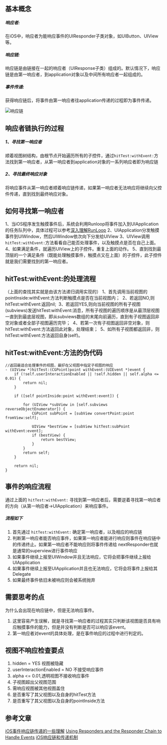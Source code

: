 ## 基本概念
##### 响应者:
在iOS中，响应者为能响应事件的UIResponder子类对象，如UIButton、UIView等。
##### 响应链:
响应链是由链接在一起的响应者（UIResponse子类）组成的。默认情况下，响应链是由第一响应者，到application对象以及中间所有响应者一起组成的。
##### 事件传递:
获得响应链后，将事件由第一响应者往application传递的过程即为事件传递。

![响应链](https://upload-images.jianshu.io/upload_images/14477290-74a39afeec656243.png?imageMogr2/auto-orient/strip%7CimageView2/2/w/1240)

## 响应者链执行的过程
##### 1、寻找第一响应者
顺着视图树结构，由根节点开始遍历所有的子控件，通过```hitTest:withEvent:```方法找到第一响应者，从第一响应者到application对象的一系列响应者即为响应链
##### 2、寻找最终响应对象
将响应事件从第一响应者顺着响应链传递，如果第一响应者无法响应将继续向父控件传递，直到找到最终响应对象。

## 如何寻找第一响应者
1、当iOS程序发生触摸事件后，系统会利用Runloop将事件加入到UIApplication的任务队列中，具体过程可以参考[深入理解RunLoop](https://blog.ibireme.com/2015/05/18/runloop/)
2、UIApplication分发触摸事件到UIWindow，然后UIWindow依次向下分发给UIView
3、UIView调用```hitTest:withEvent:```方法看看自己能否处理事件，以及触摸点是否在自己上面。
4、如果满足条件，就遍历UIView上的子控件。重复上面的动作。
5、直到找到最顶层的一个满足条件（既能处理触摸事件，触摸点又在上面）的子控件，此子控件就是我们需要找到的第一响应者。

## hitTest:withEvent:的处理流程
（上面的查找其实就是由该方法递归调用实现的）
1、首先调用当前视图的pointInside:withEvent:方法判断触摸点是否在当前视图内； 
2、若返回NO,则hitTest:withEvent:返回nil; 
3、若返回YES,则向当前视图的所有子视图(subviews)发送hitTest:withEvent:消息，所有子视图的遍历顺序是从最顶层视图一直到到最底层视图，即从subviews数组的末尾向前遍历，直到有子视图返回非空对象或者全部子视图遍历完毕； 
4、若第一次有子视图返回非空对象，则hitTest:withEvent:方法返回此对象，处理结束； 
5、如所有子视图都返回非，则hitTest:withEvent:方法返回自身(self)。 

##  hitTest:withEvent:方法的伪代码
```
//返回最适合处理事件的视图，最好在父视图中指定子视图的响应
- (UIView *)hitTest:(CGPoint)point withEvent:(UIEvent *)event {
    if (!self.userInteractionEnabled || !self.hidden || self.alpha <= 0.01) {
        return nil;
    }
    
    if ([self pointInside:point withEvent:event]) {
        
        for (UIView *subView in [self.subviews reverseObjectEnumerator]) {
            CGPoint subPoint = [subView convertPoint:point fromView:self];
            
            UIView *bestView = [subView hitTest:subPoint withEvent:event];
            if (bestView) {
                return bestView;
            }
        }
        return self;
    }

    return nil;
}

```

##  事件的响应流程
通过上面的 ```hitTest:withEvent:``` 寻找到第一响应者后，需要逆着寻找第一响应者的方向（从第一响应者->UIApplication）来响应事件。
##### 流程如下
1. 首先通过 ```hitTest:withEvent:``` 确定第一响应者，以及相应的响应链
2. 判断第一响应者能否响应事件，如果第一响应者能进行响应则事件在响应链中的传递终止。如果第一响应者不能响应则将事件传递给 nextResponder也就是通常的superview进行事件响应
3. 如果事件继续上报至UIWindow并且无法响应，它将会把事件继续上报给UIApplication
4. 如果事件继续上报至UIApplication并且也无法响应，它将会将事件上报给其Delegate
5. 如果最终事件依旧未被响应则会被系统抛弃

##  需要思考的点
为什么会出现在响应链中，但是无法响应事件。
1. 这里容易产生误解，就是寻找第一响应者的过程其实只判断该视图是否具有响应触摸事件的能力，但是并没有判断是否可以响应该event。
2. 第一响应者对event的具体处理，是在事件响应的过程中进行判定的。

## 视图不响应检查要点
1. hidden = YES 视图被隐藏
2. userInteractionEnabled = NO 不接受响应事件
3. alpha <= 0.01,透明视图不接收响应事件
4. 子视图超出父视图范围
5. 需响应视图被其他视图盖住
6. 是否重写了其父视图以及自身的hitTest方法
7. 是否重写了其父视图以及自身的pointInside方法

## 参考文章
[iOS事件响应链传递的一些理解](https://blog.csdn.net/zyzxrj/article/details/53326482)
[Using Responders and the Responder Chain to Handle Events](https://developer.apple.com/documentation/uikit/touches_presses_and_gestures/using_responders_and_the_responder_chain_to_handle_events)
[iOS响应链和传递机制](https://blog.csdn.net/agonie201218/article/details/71155240) 

